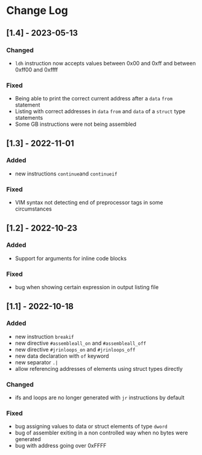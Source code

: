 # Change Log

## [1.4] - 2023-05-13

### Changed

* `ldh` instruction now accepts values between 0x00 and 0xff and between 0xff00 and 0xffff

### Fixed

* Being able to print the correct current address after a `data` `from` statement
* Listing with correct addresses in `data` `from` and `data` of a `struct` type statements
* Some GB instructions were not being assembled

## [1.3] - 2022-11-01
 
### Added  

* new instructions `continue`and `continueif`

### Fixed

* VIM syntax not detecting end of preprocessor tags in some circumstances

## [1.2] - 2022-10-23
 
### Added  

* Support for arguments for inline code blocks

### Fixed

* bug when showing certain expression in output listing file

## [1.1] - 2022-10-18
 
### Added  

* new instruction `breakif`
* new directive `#assembleall_on` and `#assembleall_off`
* new directive `#jrinloops_on` and `#jrinloops_off`
* new data declaration with `of` keyword
* new separator `.|`
* allow referencing addresses of elements using struct types directly

### Changed
 
* ifs and loops are no longer generated with `jr` instructions by default

### Fixed

* bug assigning values to data or struct elements of type `dword`
* bug of assembler exiting in a non controlled way when no bytes were generated
* bug with address going over 0xFFFF

